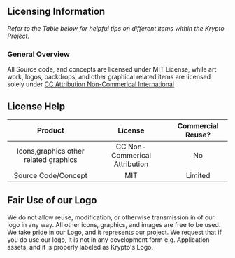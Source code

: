## Licensing Information


*Refer to the Table below for helpful tips on different items within the Krypto Project.* 

### General Overview
All Source code, and concepts are licensed under MIT License, while art work, logos, backdrops, and other graphical related items are
licensed solely under [CC Attribution Non-Commerical International](http://creativecommons.org/licenses/by-nc/4.0/)


## License Help

|       Product       |             License            | Commercial Reuse? |
|:-------------------:|:------------------------------:|:-----------------:|
|    Icons,graphics other related graphics   | CC Non-Commerical Attribution  |         No        |
| Source Code/Concept |               MIT              |      Limited      |

## Fair Use of our Logo

We do not allow reuse, modification, or otherwise transmission in of our logo in any way. All other icons, graphics, and images are free to be used. We take pride in our Logo, and it represents our project. We request that if you do use our logo, it is not in any development form e.g. Application assets, and it is properly labeled as Krypto's Logo. 
